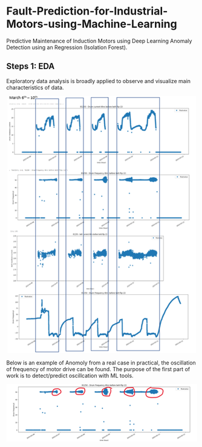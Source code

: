 # Fault-Prediction-for-Industrial-Motors-using-Machine-Learning
Predictive Maintenance of Induction Motors using Deep Learning Anomaly Detection using an Regression (Isolation Forest).

## Steps 1: EDA
Exploratory data analysis is broadly applied to observe and visualize main characteristics of data.

<p align="center"><img src="EDA.png"  width="500" > </p>

Below is an example of Anomoly from a real case in practical, the oscillation of frequency of motor drive can be found. The purpose of the first part of work is to detect/predict oscillcation with ML tools.

<p align="center"><img src="Marked Oscillation.png"  width="1000"></p>

